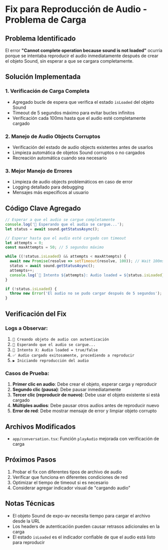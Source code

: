 # Fix para Reproducción de Audio - Problema de Carga

## Problema Identificado
El error **"Cannot complete operation because sound is not loaded"** ocurría porque se intentaba reproducir el audio inmediatamente después de crear el objeto Sound, sin esperar a que se cargara completamente.

## Solución Implementada

### 1. Verificación de Carga Completa
- Agregado bucle de espera que verifica el estado `isLoaded` del objeto Sound
- Timeout de 5 segundos máximo para evitar bucles infinitos
- Verificación cada 100ms hasta que el audio esté completamente cargado

### 2. Manejo de Audio Objects Corruptos
- Verificación del estado de audio objects existentes antes de usarlos
- Limpieza automática de objetos Sound corruptos o no cargados
- Recreación automática cuando sea necesario

### 3. Mejor Manejo de Errores
- Limpieza de audio objects problemáticos en caso de error
- Logging detallado para debugging
- Mensajes más específicos al usuario

## Código Clave Agregado

```typescript
// Esperar a que el audio se cargue completamente
console.log('🔄 Esperando que el audio se cargue...');
let status = await sound.getStatusAsync();

// Esperar hasta que el audio esté cargado con timeout
let attempts = 0;
const maxAttempts = 50; // 5 segundos máximo

while ((!status.isLoaded) && attempts < maxAttempts) {
  await new Promise(resolve => setTimeout(resolve, 100)); // Wait 100ms
  status = await sound.getStatusAsync();
  attempts++;
  console.log(`🔄 Intento ${attempts}: Audio loaded = ${status.isLoaded}`);
}

if (!status.isLoaded) {
  throw new Error('El audio no se pudo cargar después de 5 segundos');
}
```

## Verificación del Fix

### Logs a Observar:
1. `🎵 Creando objeto de audio con autenticación`
2. `🔄 Esperando que el audio se cargue...`
3. `🔄 Intento X: Audio loaded = true/false`
4. `✅ Audio cargado exitosamente, procediendo a reproducir`
5. `▶️ Iniciando reproducción del audio`

### Casos de Prueba:
1. **Primer clic en audio**: Debe crear el objeto, esperar carga y reproducir
2. **Segundo clic (pausa)**: Debe pausar inmediatamente
3. **Tercer clic (reproducir de nuevo)**: Debe usar el objeto existente si está cargado
4. **Múltiples audios**: Debe pausar otros audios antes de reproducir nuevo
5. **Error de red**: Debe mostrar mensaje de error y limpiar objeto corrupto

## Archivos Modificados
- `app/conversation.tsx`: Función `playAudio` mejorada con verificación de carga

## Próximos Pasos
1. Probar el fix con diferentes tipos de archivo de audio
2. Verificar que funciona en diferentes condiciones de red
3. Optimizar el tiempo de timeout si es necesario
4. Considerar agregar indicador visual de "cargando audio"

## Notas Técnicas
- El objeto Sound de expo-av necesita tiempo para cargar el archivo desde la URL
- Los headers de autenticación pueden causar retrasos adicionales en la carga
- El estado `isLoaded` es el indicador confiable de que el audio está listo para reproducir
